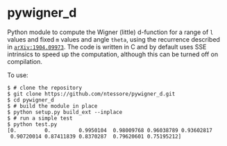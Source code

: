 pywigner_d
==========

Python module to compute the Wigner (little) d-function for a range of `l`
values and fixed `m` values and angle `theta`, using the recurrence described in
[`arXiv:1904.09973`](https://arxiv.org/abs/1904.09973). The code is written in C
and by default uses SSE intrinsics to speed up the computation, although this
can be turned off on compilation.

To use:

    $ # clone the repository
    $ git clone https://github.com/ntessore/pywigner_d.git
    $ cd pywigner_d
    $ # build the module in place
    $ python setup.py build_ext --inplace
    $ # run a simple test
    $ python test.py
    [0.         0.         0.9950104  0.98009768 0.96038789 0.93602817
     0.90720014 0.87411839 0.8370287  0.79620601 0.75195212]
